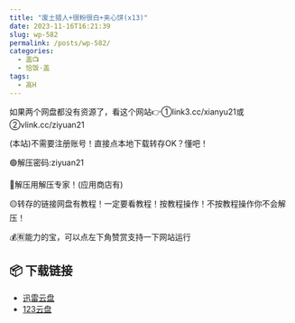 ```yaml
---
title: "废土猎人+很粉很白+夹心饼(x13)"
date: 2023-11-16T16:21:39
slug: wp-582
permalink: /posts/wp-582/
categories:
  - 盖📺
  - 恰饭·盖
tags:
  - 高H
---
```


如果两个网盘都没有资源了，看这个网站👉①link3.cc/xianyu21或②vlink.cc/ziyuan21

(本站)不需要注册账号！直接点本地下载转存OK？懂吧！

🟢解压密码:ziyuan21

🔵解压用解压专家！(应用商店有)

🟡转存的链接网盘有教程！一定要看教程！按教程操作！不按教程操作你不会解压！

💰🈶能力的宝，可以点左下角赞赏支持一下网站运行

## 📦 下载链接
- [迅雷云盘](https://blziyuan21.com/pay-download/582?key=d3f1e21c95&down_id=0)
- [123云盘](https://blziyuan21.com/pay-download/582?key=d3f1e21c95&down_id=1)

